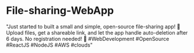# File-sharing-WebApp
"Just started to built a small and simple, open-source file-sharing app! 🚀 Upload files, get a shareable link, and let the app handle auto-deletion after 6 days. No registration needed! 🔗 #WebDevelopment #OpenSource #ReactJS #NodeJS #AWS #clouds"
